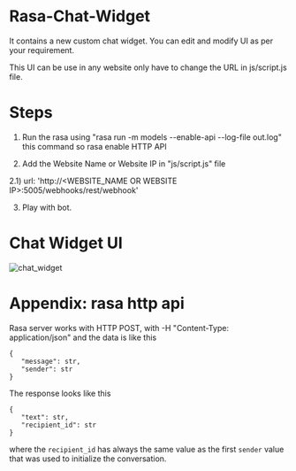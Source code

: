 # Rasa-Chat-Widget
It contains a new custom chat widget. You can edit and modify UI as per your requirement.

This UI can be use in any website only have to change the URL in js/script.js file.

# Steps
1) Run the rasa using "rasa run -m models --enable-api --log-file out.log" this command so rasa enable HTTP API

2) Add the Website Name or Website IP in "js/script.js" file

  2.1) url: 'http://<WEBSITE_NAME OR WEBSITE IP>:5005/webhooks/rest/webhook'

3) Play with bot.

# Chat Widget UI
![chat_widget](https://raw.githubusercontent.com/sagarvanave/Rasa-Chat-Widget/master/Chat_Widget.png)

# Appendix: rasa http api 



Rasa server works with HTTP POST, with -H "Content-Type: application/json" and the data is like this
```
{
   "message": str,
   "sender": str
}
```

The response looks like this

```
{
   "text": str,
   "recipient_id": str
}
```

where the `recipient_id` has always the same value as the first `sender` value that was used to initialize the conversation. 
